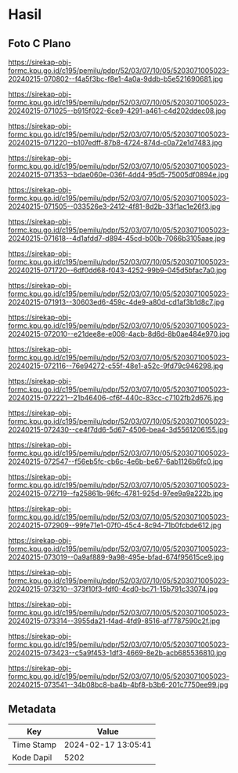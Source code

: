 # Hasil

## Foto C Plano

https://sirekap-obj-formc.kpu.go.id/c195/pemilu/pdpr/52/03/07/10/05/5203071005023-20240215-070802--f4a5f3bc-f8e1-4a0a-9ddb-b5e521690681.jpg

https://sirekap-obj-formc.kpu.go.id/c195/pemilu/pdpr/52/03/07/10/05/5203071005023-20240215-071025--b915f022-6ce9-4291-a461-c4d202ddec08.jpg

https://sirekap-obj-formc.kpu.go.id/c195/pemilu/pdpr/52/03/07/10/05/5203071005023-20240215-071220--b107edff-87b8-4724-874d-c0a72e1d7483.jpg

https://sirekap-obj-formc.kpu.go.id/c195/pemilu/pdpr/52/03/07/10/05/5203071005023-20240215-071353--bdae060e-036f-4dd4-95d5-75005df0894e.jpg

https://sirekap-obj-formc.kpu.go.id/c195/pemilu/pdpr/52/03/07/10/05/5203071005023-20240215-071505--033526e3-2412-4f81-8d2b-33f1ac1e26f3.jpg

https://sirekap-obj-formc.kpu.go.id/c195/pemilu/pdpr/52/03/07/10/05/5203071005023-20240215-071618--4d1afdd7-d894-45cd-b00b-7066b3105aae.jpg

https://sirekap-obj-formc.kpu.go.id/c195/pemilu/pdpr/52/03/07/10/05/5203071005023-20240215-071720--6df0dd68-f043-4252-99b9-045d5bfac7a0.jpg

https://sirekap-obj-formc.kpu.go.id/c195/pemilu/pdpr/52/03/07/10/05/5203071005023-20240215-071913--30603ed6-459c-4de9-a80d-cd1af3b1d8c7.jpg

https://sirekap-obj-formc.kpu.go.id/c195/pemilu/pdpr/52/03/07/10/05/5203071005023-20240215-072010--e21dee8e-e008-4acb-8d6d-8b0ae484e970.jpg

https://sirekap-obj-formc.kpu.go.id/c195/pemilu/pdpr/52/03/07/10/05/5203071005023-20240215-072116--76e94272-c55f-48e1-a52c-9fd79c946298.jpg

https://sirekap-obj-formc.kpu.go.id/c195/pemilu/pdpr/52/03/07/10/05/5203071005023-20240215-072221--21b46406-cf6f-440c-83cc-c7102fb2d676.jpg

https://sirekap-obj-formc.kpu.go.id/c195/pemilu/pdpr/52/03/07/10/05/5203071005023-20240215-072430--ce4f7dd6-5d67-4506-bea4-3d5561206155.jpg

https://sirekap-obj-formc.kpu.go.id/c195/pemilu/pdpr/52/03/07/10/05/5203071005023-20240215-072547--f56eb5fc-cb6c-4e6b-be67-6ab1126b6fc0.jpg

https://sirekap-obj-formc.kpu.go.id/c195/pemilu/pdpr/52/03/07/10/05/5203071005023-20240215-072719--fa25861b-96fc-4781-925d-97ee9a9a222b.jpg

https://sirekap-obj-formc.kpu.go.id/c195/pemilu/pdpr/52/03/07/10/05/5203071005023-20240215-072909--99fe71e1-07f0-45c4-8c94-71b0fcbde612.jpg

https://sirekap-obj-formc.kpu.go.id/c195/pemilu/pdpr/52/03/07/10/05/5203071005023-20240215-073019--0a9af889-9a98-495e-bfad-674f95615ce9.jpg

https://sirekap-obj-formc.kpu.go.id/c195/pemilu/pdpr/52/03/07/10/05/5203071005023-20240215-073210--373f10f3-fdf0-4cd0-bc71-15b791c33074.jpg

https://sirekap-obj-formc.kpu.go.id/c195/pemilu/pdpr/52/03/07/10/05/5203071005023-20240215-073314--3955da21-f4ad-4fd9-8516-af7787590c2f.jpg

https://sirekap-obj-formc.kpu.go.id/c195/pemilu/pdpr/52/03/07/10/05/5203071005023-20240215-073423--c5a9f453-1df3-4669-8e2b-acb685536810.jpg

https://sirekap-obj-formc.kpu.go.id/c195/pemilu/pdpr/52/03/07/10/05/5203071005023-20240215-073541--34b08bc8-ba4b-4bf8-b3b6-201c7750ee99.jpg


## Metadata

| Key        | Value               |
| ---------- | ------------------- |
| Time Stamp | 2024-02-17 13:05:41 |
| Kode Dapil | 5202                |



